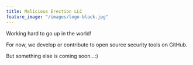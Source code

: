 ```yaml
---
title: Malicious Erection LLC
feature_image: "/images/logo-black.jpg"
---
```


Working hard to go up in the world!

For now, we develop or contribute to open source security tools on GitHub.

But something else is coming soon...:)
